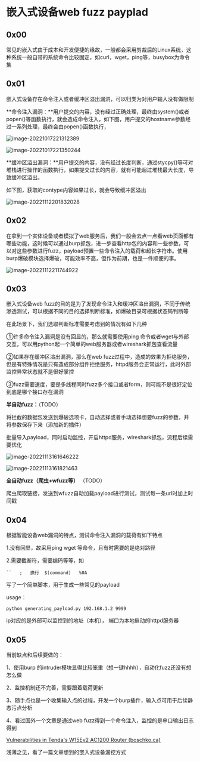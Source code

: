 # 嵌入式设备web fuzz payplad

## 0x00

常见的嵌入式由于成本和开发便捷的缘故，一般都会采用剪裁后的Linux系统，这种系统一般自带的系统命令比较固定，如curl，wget，ping等，busybox为命令集

## 0x01

嵌入式设备存在命令注入或者缓冲区溢出漏洞，可以归类为对用户输入没有做限制

**命令注入漏洞：**用户提交的内容，没有经过正确处理，最终由system()或者popen()等函数执行，就会造成命令注入，如下图，用户提交的hostname参数经过一系列处理，最终会由popen()函数执行，

![image-20221017221312389](readme.assets/image-20221017221312389.png)

![image-20221017221350244](readme.assets/image-20221017221350244.png)



**缓冲区溢出漏洞：**用户提交的内容，没有经过长度判断，通过stycpy()等可对堆栈进行操作的函数执行，如果提交过长的内容，就有可能超过堆栈最大长度，导致缓冲区溢出。

如下图，获取的contype内容如果过长，就会导致缓冲区溢出

![image-20221112201832028](readme.assets/image-20221112201832028.png)

## 0x02

在拿到一个实体设备或者模拟了web服务后，我们一般会去点一点看web页面都有哪些功能，这时候可以通过burp抓包，进一步查看http包的内容和一些参数，可以对这些参数进行fuzz，payload预置一些命令注入的载荷和超长字符串。使用burp爆破模块选择爆破，可能效率不高，但作为前期，也是一件顺便的事。

![image-20221112211744922](readme.assets/image-20221112211744922.png)

## 0x03

嵌入式设备web fuzz的目的是为了发现命令注入和缓冲区溢出漏洞，不同于传统渗透测试，可以根据不同的目的选择判断标准，如爆破目录可根据状态码判断等

在此场景下，我们选取判断标准需要考虑到的情况有如下几种

①许多命令注入漏洞是没有回显的，那么就需要使用ping 命令或者wget与外部交互，可以用python起一个简单的web服务器或者wireshark抓包查看流量

②如果存在缓冲区溢出漏洞，那么在web fuzz过程中，造成的效果为拒绝服务，但是有特殊情况是只有造成部分组件拒绝服务，httpd服务会正常运行，此时外部监控异常状态就不是很好掌控

③fuzz需要速度，要是多线程同时fuzz多个接口或者form，则可能不是很好定位到底是哪个接口存在漏洞

**半自动fuzz：**（TODO）

将拦截的数据包发送到爆破选项卡，自动选择或者手动选择想要fuzz的参数，并将参数保存下来（添加新的插件）

批量导入payload，同时启动监控，开启httpd服务，wireshark抓包，流程后续需要优化

![image-20221113161646222](readme.assets/image-20221113161646222.png)



![image-20221113161821463](readme.assets/image-20221113161821463.png)

**全自动fuzz（爬虫+wfuzz等）**   （TODO）

爬虫爬取链接，发送到wfuzz自动加载payload进行测试，测试每一条url时加上时间戳



## 0x04

根据智能设备web漏洞的特点，测试命令注入漏洞的载荷有如下特点

1.没有回显，故采用ping wget 等命令，且有时需要的是绝对路径

2.需要截断符，需要编码等等，如

```
``   ;   换行  $(command)   %0A 
```

写了一个简单脚本，用于生成一些常见的payload

usage：

```
python generating_payload.py 192.168.1.2 9999
```

ip对应的是外部可以监控到的地址（本机）， 端口为本地启动的httpd服务器



## 0x05

当前缺点和后续要做的：

1、使用burp 的intruder模块显得比较笨重（想一键hhhh），自动化fuzz还没有想怎么做

2、监控机制还不完善，需要跟着载荷更新

3、随手点也是一个收集输入点的过程，开发一个burp插件，输入点可用于后续静态污点分析

4、看过国外一个文章是通过web  fuzz得到一个命令注入，监控的是串口输出日志得到

[Vulnerabilities in Tenda's W15Ev2 AC1200 Router (boschko.ca)](https://boschko.ca/tenda_ac1200_router/)

浅薄之见，看了一篇文章想到的嵌入式设备漏挖方式


